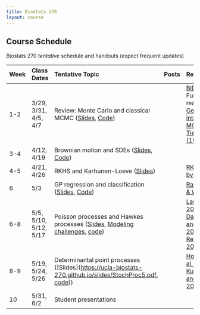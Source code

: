 ```yaml
---
title: Biostats 270
layout: course
---
```


## Course Schedule

Biostats 270 _tentative_ schedule and handouts (expect frequent updates)


| Week | Class Dates | Tentative Topic | Posts | Readings | Assignments
|:-----------|:-----------|:------------|:------------|:------------|:------------|
|  1-2 | 3/29, 3/31, 4/5, 4/7   | Review: Monte Carlo and classical MCMC ([Slides](https://ucla-biostats-270.github.io/slides/StochProc1.pdf), [Code](https://ucla-biostats-270.github.io/code/SP_Lecture1.R)) | | [BIDA Ch. 6](https://ucla-biostats-270.github.io/reading/BIDA.pdf), Further reading: [Geyer's intro to MCMC](https://ucla-biostats-270.github.io/reading/GeyerIntro.pdf), [Tierney (1994)](https://ucla-biostats-270.github.io/reading/Tierney.pdf) |
|  3-4 | 4/12, 4/19 | Brownian motion and SDEs ([Slides](https://ucla-biostats-270.github.io/slides/StochProc2.pdf), [Code](https://ucla-biostats-270.github.io/code/SP_Lecture2.R)) | |  | [HW 1](https://ucla-biostats-270.github.io/notes/HW1.pdf)
|4-5| 4/21, 4/26 | RKHS and Karhunen-Loeve ([Slides](https://ucla-biostats-270.github.io/slides/StochProc3.pdf)) || [RKHS](https://ucla-biostats-270.github.io/reading/RKHS.pdf), [KL by Wang](https://ucla-biostats-270.github.io/reading/Wang.pdf)| [HW 2](https://ucla-biostats-270.github.io/notes/HW2.pdf)
|  6 |  5/3 | GP regression and classification ([Slides](https://ucla-biostats-270.github.io/slides/StochProc3B.pdf), [Code](https://ucla-biostats-270.github.io/code/SP_Lecture3B.R)) | | [Rasmussen & Williams](http://gaussianprocess.org/gpml/chapters/RW.pdf)
| 6-8 | 5/5, 5/10, 5/12, 5/17 | Poisson processes and Hawkes processes ([Slides](https://ucla-biostats-270.github.io/slides/StochProc4.pdf), [Modeling challenges](https://ucla-biostats-270.github.io/slides/hawkesChallenges.pdf), [code](https://ucla-biostats-270.github.io/code/SP_Lecture4.R))| |[Laub et al. 2015](https://ucla-biostats-270.github.io/reading/Laub.pdf), [Dassios and Zhao 2013](https://ucla-biostats-270.github.io/reading/DZ2013.pdf), [Reinhart 2018](https://ucla-biostats-270.github.io/reading/Reinhart.pdf) | Proposal due 5/12
|  8-9 |  5/19, 5/24, 5/26 | Determinantal point processes ([Slides](https://ucla-biostats-270.github.io/slides/StochProc5.pdf, [code](https://ucla-biostats-270.github.io/code/SP_Lecture5.R)))  | | [Hough et al. 2006](https://ucla-biostats-270.github.io/reading/hough.pdf), [Kulesza and Taskar 2013](https://ucla-biostats-270.github.io/reading/DPP_ML.pdf)  | 
| 10 | 5/31, 6/2 | Student presentations | | |Final project due 6/2
